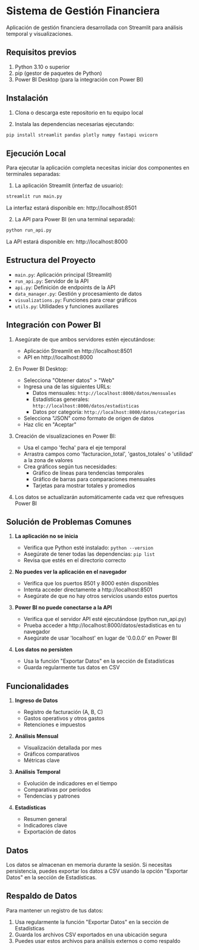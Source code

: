 # Sistema de Gestión Financiera

Aplicación de gestión financiera desarrollada con Streamlit para análisis temporal y visualizaciones.

## Requisitos previos

1. Python 3.10 o superior
2. pip (gestor de paquetes de Python)
3. Power BI Desktop (para la integración con Power BI)

## Instalación

1. Clona o descarga este repositorio en tu equipo local

2. Instala las dependencias necesarias ejecutando:
```bash
pip install streamlit pandas plotly numpy fastapi uvicorn
```

## Ejecución Local

Para ejecutar la aplicación completa necesitas iniciar dos componentes en terminales separadas:

1. La aplicación Streamlit (interfaz de usuario):
```bash
streamlit run main.py
```
La interfaz estará disponible en: http://localhost:8501

2. La API para Power BI (en una terminal separada):
```bash
python run_api.py
```
La API estará disponible en: http://localhost:8000

## Estructura del Proyecto

- `main.py`: Aplicación principal (Streamlit)
- `run_api.py`: Servidor de la API
- `api.py`: Definición de endpoints de la API
- `data_manager.py`: Gestión y procesamiento de datos
- `visualizations.py`: Funciones para crear gráficos
- `utils.py`: Utilidades y funciones auxiliares

## Integración con Power BI

1. Asegúrate de que ambos servidores estén ejecutándose:
   - Aplicación Streamlit en http://localhost:8501
   - API en http://localhost:8000

2. En Power BI Desktop:
   - Selecciona "Obtener datos" > "Web"
   - Ingresa una de las siguientes URLs:
     * Datos mensuales: `http://localhost:8000/datos/mensuales`
     * Estadísticas generales: `http://localhost:8000/datos/estadisticas`
     * Datos por categoría: `http://localhost:8000/datos/categorias`
   - Selecciona "JSON" como formato de origen de datos
   - Haz clic en "Aceptar"

3. Creación de visualizaciones en Power BI:
   - Usa el campo 'fecha' para el eje temporal
   - Arrastra campos como 'facturacion_total', 'gastos_totales' o 'utilidad' a la zona de valores
   - Crea gráficos según tus necesidades:
     * Gráfico de líneas para tendencias temporales
     * Gráfico de barras para comparaciones mensuales
     * Tarjetas para mostrar totales y promedios

4. Los datos se actualizarán automáticamente cada vez que refresques Power BI


## Solución de Problemas Comunes

1. **La aplicación no se inicia**
   - Verifica que Python esté instalado: `python --version`
   - Asegúrate de tener todas las dependencias: `pip list`
   - Revisa que estés en el directorio correcto

2. **No puedes ver la aplicación en el navegador**
   - Verifica que los puertos 8501 y 8000 estén disponibles
   - Intenta acceder directamente a http://localhost:8501
   - Asegúrate de que no hay otros servicios usando estos puertos

3. **Power BI no puede conectarse a la API**
   - Verifica que el servidor API esté ejecutándose (python run_api.py)
   - Prueba acceder a http://localhost:8000/datos/estadisticas en tu navegador
   - Asegúrate de usar 'localhost' en lugar de '0.0.0.0' en Power BI

4. **Los datos no persisten**
   - Usa la función "Exportar Datos" en la sección de Estadísticas
   - Guarda regularmente tus datos en CSV

## Funcionalidades

1. **Ingreso de Datos**
   - Registro de facturación (A, B, C)
   - Gastos operativos y otros gastos
   - Retenciones e impuestos

2. **Análisis Mensual**
   - Visualización detallada por mes
   - Gráficos comparativos
   - Métricas clave

3. **Análisis Temporal**
   - Evolución de indicadores en el tiempo
   - Comparativas por períodos
   - Tendencias y patrones

4. **Estadísticas**
   - Resumen general
   - Indicadores clave
   - Exportación de datos

## Datos

Los datos se almacenan en memoria durante la sesión. Si necesitas persistencia, puedes exportar los datos a CSV usando la opción "Exportar Datos" en la sección de Estadísticas.

## Respaldo de Datos

Para mantener un registro de tus datos:
1. Usa regularmente la función "Exportar Datos" en la sección de Estadísticas
2. Guarda los archivos CSV exportados en una ubicación segura
3. Puedes usar estos archivos para análisis externos o como respaldo